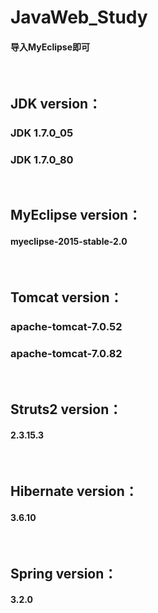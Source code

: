 # JavaWeb_Study

<h4>导入MyEclipse即可</h4>
<br/>
<h2>JDK version：</h2>
<h3>JDK 1.7.0_05</h3>
<h3>JDK 1.7.0_80</h3>
<br/>
<h2>MyEclipse version：</h2>
<h4>myeclipse-2015-stable-2.0</h4>
<br/>
<h2>Tomcat version：</h2>
<h3>apache-tomcat-7.0.52</h3>
<h3>apache-tomcat-7.0.82</h3>
<br/>
<h2>Struts2 version：</h2>
<h4>2.3.15.3</h4>
<br/>
<h2>Hibernate version：</h2>
<h4>3.6.10</h4>
<br/>
<h2>Spring version：</h2>
<h4>3.2.0</h4>
